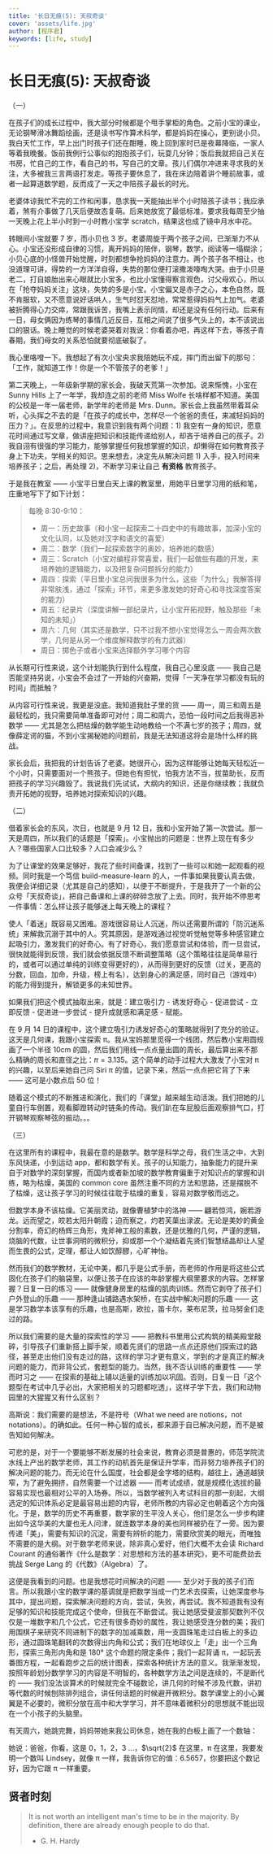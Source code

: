 ```yaml
---
title: '长日无痕(5): 天叔奇谈'
cover: 'assets/life.jpg'
author: [程序君]
keywords: [life, study]
---
```


# 长日无痕(5): 天叔奇谈

（一）

在孩子们的成长过程中，我大部分时候都是个甩手掌柜的角色。之前小宝的课业，无论钢琴滑冰舞蹈绘画，还是读书写作算术科学，都是妈妈在操心，更别说小贝。我白天忙工作，早上出门时孩子们还在酣睡，晚上回到家时已是夜幕降临，一家人等着我晚餐。饭前我例行公事似的抱抱孩子们，玩耍几分钟；饭后我就把自己关在书房，忙自己的工作，看自己的书，写自己的文章。孩儿们偶尔冲进来寻求我的关注，大多被我三言两语打发走。等孩子要休息了，我在床边陪着讲个睡前故事，或者一起算道数学题，反而成了一天之中陪孩子最长的时光。

老婆体谅我忙不完的工作和闲事，恳求我一天能抽出半个小时陪孩子读书；我应承着，煞有介事做了几天后便故态复萌。后来她放宽了最低标准，要求我每周至少抽一天晚上花上半小时到一小时教小宝学 scratch，结果这也成了镜中月水中花。

转眼间小宝就要 7 岁，而小贝也 3 岁。老婆周旋于两个孩子之间，已渐渐力不从心。小宝还没形成自律的习惯，离开妈妈的陪伴，钢琴，数学，阅读等一塌糊涂；小贝心底的小怪兽开始觉醒，时刻都想争抢妈妈的注意力。两个孩子各不相让，也没道理可讲，得势的一方洋洋自得，失势的那位便打滚撒泼嚎啕大哭。由于小贝是老二，打自娘胎出来心眼就比小宝多，也比小宝懂得察言观色，讨父母欢心，所以在「抢夺妈妈关注」这块，失势的多是小宝。小宝偏又是赤子之心，本色自然，既不肯服软，又不愿意说好话哄人，生气时怼天怼地，常常惹得妈妈气上加气。老婆被折腾得心力交瘁，常跟我诉苦，我嘴上表示同情，却还是没有任何行动。后来有一日，母女俩因为练琴的事情几近反目，互相之间说了很多气头上的，本不该说出口的狠话。晚上睡觉的时候老婆哭着对我说：你看着办吧，再这样下去，等孩子青春期，我们母女的关系恐怕就要彻底破裂了。

我心里咯噔一下。我想起了有次小宝央求我陪她玩不成，摔门而出留下的那句：「工作，就知道工作！你是一个不管孩子的老爹！」

第二天晚上，一年级新学期的家长会，我破天荒第一次参加。说来惭愧，小宝在 Sunny Hills 上了一年学，我却连之前的老师 Miss Wolfe 长啥样都不知道。美国的公校是一年一届老师，新学年的老师是 Mrs. Dunn。家长会上我虽然带着耳朵听，心头挥之不去的是「在孩子的成长中，怎样尽一个爸爸的责任，来减轻妈妈的压力？」。在反思的过程中，我意识到我有两个问题：1) 我空有一身的知识，愿意花时间通过写文章，做讲座把知识和技能传递给别人，却吝于培养自己的孩子。2) 我自诩有很强的学习能力，能够掌握任何我想掌握的知识，却懒得在如何教育孩子身上下功夫，学相关的知识。思来想去，决定先从解决问题 1) 入手，投入时间来培养孩子；之后，再处理 2)，不断学习来让自己 **有资格** 教育孩子。

于是我在教室 —— 小宝平日里白天上课的教室里，用她平日里学习用的纸和笔，庄重地写下了如下计划：

> 每晚 8:30-9:10：
>
> - 周一：历史故事（和小宝一起探索二十四史中的有趣故事，加深小宝的文化认同，以及她对汉字和语文的喜爱）
> - 周二：数学（我们一起探索数字的奥妙，培养她的数感）
> - 周三：Scratch（小宝对编程非常喜爱，我们一起做些有趣的开发，来培养她的逻辑能力，以及把复杂问题拆分的能力）
> - 周四：探索（平日里小宝总问我很多为什么，这些「为什么」我解答得非常肤浅，通过「探索」环节，来更多激发她的好奇心和寻找深度答案的能力）
> - 周五：纪录片（深度讲解一部纪录片，让小宝开拓视野，触及那些「未知的未知」）
> - 周六：几何（其实还是数学，只不过我不想小宝觉得怎么一周会两次数学，几何是从另一个维度解释数学的有力武器）
> - 周日：掷色子或者小宝来选择额外学习哪个内容

从长期可行性来说，这个计划能执行到什么程度，我自己心里没底 —— 我自己是否能坚持另说，小宝会不会过了一开始的兴奋期，觉得「一天净在学习都没有玩的时间」而抵触？

从内容可行性来说，我更是没底。我知道我肚子里的货 —— 周一，周三和周五是最轻松的，我只需要简单准备即可对付；周二和周六，恐怕一段时间之后我得恶补数学 —— 尤其是怎么把枯燥的数学能生动地教给一个不满七岁的孩子；周四，就像薛定谔的猫，不到小宝揭秘她的问题前，我是无法知道这将会是场什么样的挑战。

家长会后，我把我的计划告诉了老婆。她很开心，因为这样能够让她每天轻松近一个小时，只需要面对一个熊孩子。但她也有担忧，怕我方法不当，拔苗助长，反而把孩子的学习兴趣毁了。我说我们先试试，大纲内的知识，还是你继续教；我就负责开拓她的视野，培养她对探索知识的兴趣。

（二）

借着家长会的东风，次日，也就是 9 月 12 日，我和小宝开始了第一次尝试。那一天是周四，所以我们的话题是「探索」。小宝抛出的问题是：世界上现在有多少人？哪些国家人口比较多？人口会减少么？

为了让课堂的效果足够好，我花了些时间备课，找到了一些可以和她一起观看的视频。同时我是一个笃信 build-measure-learn 的人，一件事如果我要认真去做，我便会详细记录（尤其是自己的感知），以便于不断提升，于是我开了一个新的公众号「天叔奇谈」，把自己备课和上课的碎碎念放了上去。同时，我开始不停思考一件事情：怎么样让孩子能够迷上每天晚上的课程？

使人「着迷」既容易又困难。游戏很容易让人沉迷，所以还需要所谓的「防沉迷系统」来解救沉溺于其中的人。究其原因，是游戏通过视觉听觉触觉等多种感官建立起吸引力，激发我们的好奇心。有了好奇心，我们愿意尝试和体验，而一旦尝试，很快就能得到反馈，我们就会依据反馈不断调整策略（这个策略往往是简单易行的，或者可以通过单纯的训练变得更好的），从而得到更好的反馈（过关，更高的分数，回血，加命，升级，榜上有名），达到身心的满足感，同时自己（游戏中）的能力得到提升，解锁更多的未知世界。

如果我们把这个模式抽取出来，就是：建立吸引力 - 诱发好奇心 - 促进尝试 - 立即反馈 - 促进进一步尝试 - 提升成就感和满足感 - 赋能。

在 9 月 14 日的课程中，这个建立吸引力诱发好奇心的策略就得到了充分的验证。这天是几何课，我跟小宝探索 π。我从宝妈那里觅得一个线团，然后教小宝用圆规画了一个半径 10cm 的圆，然后我们用线一点点量出圆的周长，最后算出来不那么精确的周长和直径之比：$π = 3.135$。这个简单的动手过程大大激发了小宝对 π 的兴趣，以至后来她自己问 Siri π 的值，记录下来，然后一点点把它背了下来 —— 这可是小数点后 50 位！

随着这个模式的不断推进和演化，我们的「课堂」越来越生动活泼。我们把她的儿童自行车倒置，观看脚蹬转动时链条的传动。我们趴在车屁股后面观察排气口，打开钢琴观察琴弦的振动。。。

（三）

在这里所有的课程中，我最在意的是数学。数学是科学之母，我们生活之中，大到东风快递，小到运动 app，都和数学有关。孩子的认知能力，抽象能力的提升来自于对数学的深刻掌握，而国内或者新加坡的数学教育偏重于对知识点的掌握和训练，略为枯燥，美国的 common core 虽然注重不同的方法和思路，还是摆脱不了枯燥，这让孩子学习的时候往往耽于枯燥的重复，容易对数学敬而远之。

但数学本身不该枯燥。它美丽灵动，就像曹植梦中的洛神 —— 翩若惊鸿，婉若游龙。远而望之，皎若太阳升朝霞；迫而察之，灼若芙蕖出渌波。无论是美妙的黄金分割率，奇幻的杨辉三角形，鬼斧神工般的素数，还是优雅的几何，严谨的逻辑，烧脑的代数，让世事洞明的微积分，抑或那一个个凝结着先贤们智慧结晶却让人望而生畏的公式，定理，都让人如饮醇醪，心旷神怡。

然而我们的数学教材，无论中美，都几乎是公式手册，而老师的作用是将这些公式固化在孩子们的脑袋里，以便让孩子在应该的年龄掌握大纲里要求的内容。怎样掌握？日复一日的练习 —— 就像健身房里的枯燥的肌肉训练。然而它剥夺了孩子们户外登山的乐趣 —— 那种逢山铺路遇水架桥，在实战中解决问题的乐趣 —— 这是学习数学本该享有的乐趣，也是高斯，欧拉，笛卡尔，莱布尼茨，拉马努金们走过的路。

所以我们需要的是大量的探索性的学习 —— 把教科书里用公式构筑的精美殿堂敲碎，引导孩子们重新搭上脚手架，顺着先贤们的思路一点点还原他们探索过的路径，甚至走出他们没有走过的路，这样的学习才更有意义，学到的才是真正的解决问题的能力，而非背公式，套题型的能力。当然，我不否认训练的重要性 —— 学而时习之 —— 在探索的基础上辅以适量的训练加以巩固。否则，日复一日「这个题型在考试中几乎必出，大家把相关的习题都吃透」，这样子学下去，我们和动物园里的大猩猩又有什么区别？

高斯说：我们需要的是想法，不是符号（What we need are notions，not notations）。的确如此。任何一种心智的成长，都来源于自已解决问题，而不是被告知如何解决。

可悲的是，对于一个要能够不断发展的社会来说，教育必须是普惠的，师范学院流水线上产出的数学老师，其工作的动机首先是保证升学率，而非努力培养孩子们的解决问题的能力。而无论在什么国度，社会都是金字塔的结构，越往上，通道越狭窄，为了避免拥挤，自然需要一个过滤器 —— 而考试成绩，就是规模化选拔的最容易实现也最相对公平的入场券。所以，当数学被列入考试科目的那一刻起，大纲选定的知识体系必定是最容易出题的内容，老师所教的内容必定也朝着这个方向强化。于是，数学的历史不再重要，数学家的生平没人关心，他们是怎么一步步构建出如今这华美的大厦也无人问津，就连数学本身的美也同样被扔在了一旁。因为要传递「美」，需要有知识的沉淀，需要有辨析的能力，需要欣赏美的眼光，而唯独不需要的是大纲。对于数学老师来说，除非真心爱好，他们大概不太会读 Richard Courant 的通俗著作《什么是数学：对思想和方法的基本研究》，更不可能费劲去挑战 Serge Lang 的《代数》（Algebra）了。

这便是我看到的问题。也是我想花时间解决的问题 —— 至少对于我的孩子们而言。所以我跟小宝的数学课的基调就是把数学当成一门艺术去探索，让她深度参与其中，提出问题，探索解决问题的方向，尝试，失败，再尝试。我不知道我有没有足够的知识和技能完成这个使命，但我在不断尝试。我让她感受斐波那契数列不仅仅是一堆数字和几个公式，它还有很多奇妙的属性，我让她感受连分数的美；我们用围棋子来研究不同进制下的数字的加减乘数，用一支圆珠笔走过白板上的多边形，通过圆珠笔翻转的次数得出内角和公式；我们在地球仪上「走」出一个三角形，探索三角形内角和是 180° 这个命题的限定条件；我们一起背诵 π，一起玩丢番图方程，一起看跑步之后的统计图表，探索各种统计方法的意义。我渐渐发现，按照年龄划分数学学习的内容是不明智的，各种数学方法之间是连续的，不是断代的 —— 我们没法谈算术的时候就完全不碰数论，讲几何的时候不涉及代数，讲初等代数的时候刨除排列组合，讲任何话题的时候避开微积分。数学课堂上的小心翼翼是不必要的，微积分放在高中和大学学习，并不意味着微积分的思想就不能出现在一个小孩子的头脑里。

有天周六，她跳完舞，妈妈带她来我公司休息，她在我的白板上画了一个数轴：

她说：爸爸，你看，这是 0，1，2，3 ...，$\sqrt{2}$ 在这里，π 在这里，我要发明一个数叫 Lindsey，就像 π 一样，我告诉你它的值：6.5657，你要把这个数记好，因为它跟 π 一样重要。

## 贤者时刻

> It is not worth an intelligent man's time to be in the majority. By definition, there are already enough people to do that.
>
> - G. H. Hardy
